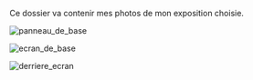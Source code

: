 Ce dossier va contenir mes photos de mon exposition choisie.

![panneau_de_base](https://github.com/user-attachments/assets/c31d2ff5-e5d1-41da-9e38-b35abc6d1d20)




![ecran_de_base](https://github.com/user-attachments/assets/fdab6117-5c64-46b8-bffc-6b25a40a21d7)




![derriere_ecran](https://github.com/user-attachments/assets/3d51e0ee-c839-444c-ad53-7365cccf6684)
